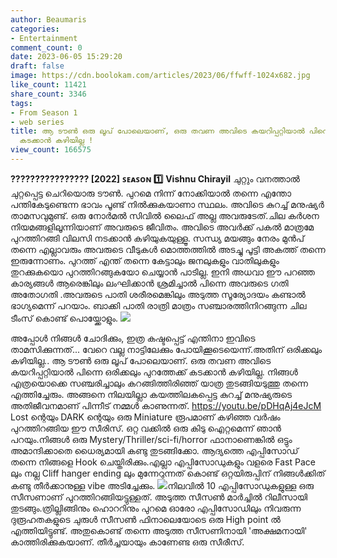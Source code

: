 ```yaml
---
author: Beaumaris
categories:
- Entertainment
comment_count: 0
date: 2023-06-05 15:29:20
draft: false
image: https://cdn.boolokam.com/articles/2023/06/ffwff-1024x682.jpg
like_count: 11421
share_count: 3346
tags:
- From Season 1
- web series
title: ആ ടൗൺ ഒരു ലൂപ് പോലെയാണ്, ഒരു തവണ അവിടെ കയറിപ്പറ്റിയാൽ പിന്നെ ഒരിക്കലും പുറത്തേക്ക്
  കടക്കാൻ കഴിയില്ല !
view_count: 166575
---
```


**???????????????? [2022]** **ꜱᴇᴀꜱᴏɴ 1️⃣** **Vishnu Chirayil** ചുറ്റും വനത്താൽ ചുറ്റപ്പെട്ട ചെറിയൊരു ടൗൺ. പുറമെ നിന്ന് നോക്കിയാൽ തന്നെ എന്തോ പന്തികേടുണ്ടെന്ന ഭാവം പൂണ്ട് നിൽക്കുകയാണാ സ്ഥലം. അവിടെ കുറച്ച് മനുഷ്യർ താമസവുമുണ്ട്. ഒരു നോർമൽ സിവിൽ ലൈഫ് അല്ല അവരുടേത്.ചില കർശന നിയമങ്ങളിലൂന്നിയാണ് അവരുടെ ജീവിതം. അവിടെ അവർക്ക് പകൽ മാത്രമേ പുറത്തിറങ്ങി വിലസി നടക്കാൻ കഴിയുകയുള്ളൂ. സന്ധ്യ മയങ്ങും നേരം മുൻപ് തന്നെ എല്ലാവരും അവരുടെ വീടുകൾ മൊത്തത്തിൽ അടച്ചു പൂട്ടി അകത്ത് തന്നെ ഇരുന്നോണം. [](https://cdn.boolokam.com/articles/2023/06/qfffffff.jpg)പുറത്ത് എന്ത് തന്നെ കേട്ടാലും ജനലുകളും വാതിലുകളും തുറക്കുകയൊ പുറത്തിറങ്ങുകയോ ചെയ്യാൻ പാടില്ല. ഇനി അധവാ ഈ പറഞ്ഞ കാര്യങ്ങൾ ആരെങ്കിലും ലംഘിക്കാൻ ശ്രമിച്ചാൽ പിന്നെ അവരുടെ ഗതി അതോഗതി .അവരുടെ പാതി ശരീരമെങ്കിലും അടുത്ത സൂര്യോദയം കണ്ടാൽ ഭാഗ്യമെന്ന് പറയാം. ബാക്കി പാതി രാത്രി മാത്രം സഞ്ചാരത്തിനിറങ്ങുന്ന ചില ടീംസ് കൊണ്ട് പൊയ്ക്കോളും. [![](https://cdn.boolokam.com/articles/2023/06/ffwff-1024x682.jpg)](https://cdn.boolokam.com/articles/2023/06/ffwff.jpg)

അപ്പോൾ നിങ്ങൾ ചോദിക്കും, ഇത്ര കഷ്ടപ്പെട്ട് എന്തിനാ ഇവിടെ താമസിക്കുന്നത്... വേറെ വല്ല നാട്ടിലേക്കും പോയിക്കൂടെയെന്ന്.അതിന് ഒരിക്കലും കഴിയില്ല.. ആ ടൗൺ ഒരു ലൂപ് പോലെയാണ്. ഒരു തവണ അവിടെ കയറിപ്പറ്റിയാൽ പിന്നെ ഒരിക്കലും പുറത്തേക്ക് കടക്കാൻ കഴിയില്ല. നിങ്ങൾ എത്രയൊക്കെ സഞ്ചരിച്ചാലും കറങ്ങിത്തിരിഞ്ഞ് യാത്ര തുടങ്ങിയടുത്തു തന്നെ എത്തിച്ചേരും. അങ്ങനെ നിലയില്ലാ കയത്തിലകപ്പെട്ട കുറച്ച് മനുഷ്യരുടെ അതിജീവനമാണ് പിന്നീട് നമ്മൾ കാണുന്നത്. https://youtu.be/pDHqAj4eJcM Lost ന്റെയും DARK ന്റെയും ഒരു Miniature രൂപമാണ് കഴിഞ്ഞ വർഷം പുറത്തിറങ്ങിയ ഈ സീരിസ്. ഒറ്റ വക്കിൽ ഒരു കിടു ഐറ്റമെന്ന് ഞാൻ പറയും.നിങ്ങൾ ഒരു Mystery/Thriller/sci-fi/horror ഫാനാണെങ്കിൽ ഒട്ടും അമാന്ദിക്കാതെ ധൈര്യമായി കണ്ടു തുടങ്ങിക്കോ. ആദ്യത്തെ എപ്പിസോഡ് തന്നെ നിങ്ങളെ Hook ചെയ്തിരിക്കും.എല്ലാ എപ്പിസോഡുകളും വളരെ Fast Pace ലും നല്ല Cliff hanger ending ലും മുന്നേറുന്നത് കൊണ്ട് ഒറ്റയിരുപ്പിന് നിങ്ങൾക്കിത് കണ്ടു തീർക്കാനുള്ള vibe അടിച്ചേക്കും. [![](https://cdn.boolokam.com/articles/2023/06/qdddq-1024x683.jpg)](https://cdn.boolokam.com/articles/2023/06/qdddq.jpg)നിലവിൽ 10 എപ്പിസോഡുകളുള്ള ഒരു സീസണാണ് പുറത്തിറങ്ങിയട്ടുള്ളത്. അടുത്ത സീസൺ മാർച്ചിൽ റിലീസായി തുടങ്ങും.ത്രില്ലിങ്ങിനും ഹൊററിനും പുറമെ ഓരോ എപ്പിസോഡിലും നിവരുന്ന ദുരൂഹതകളുടെ ചുരുൾ സീസൺ ഫിനാലെയോടെ ഒരു High point ൽ എത്തിയിട്ടുണ്ട്. അതുകൊണ്ട് തന്നെ അടുത്ത സീസണിനായി 'അക്ഷമനായി' കാത്തിരിക്കുകയാണ്. തീർച്ചയായും കാണേണ്ട ഒരു സീരീസ്.